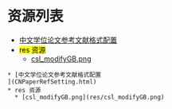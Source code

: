 
# 资源列表
* [中文学位论文参考文献格式配置
](CNPaperRefSetting.html)
* <mark>res 资源</mark>
  * [csl_modifyGB.png](res/csl_modifyGB.png)


```mind:height=300,title=内容概要,color
* [中文学位论文参考文献格式配置
](CNPaperRefSetting.html)
* res 资源
  * [csl_modifyGB.png](res/csl_modifyGB.png)
```
